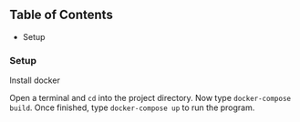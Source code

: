 ## Table of Contents
- Setup

### Setup
Install docker

Open a terminal and `cd` into the project directory. Now type `docker-compose build`. Once finished, type `docker-compose up` to run the program.
